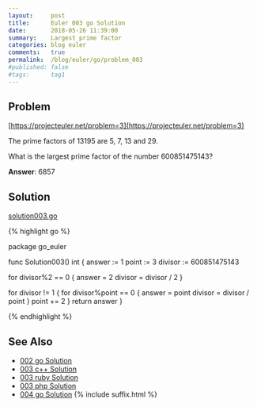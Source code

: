 ```yaml
---
layout:     post
title:      Euler 003 go Solution
date:       2018-05-26 11:39:00
summary:    Largest prime factor
categories: blog euler
comments:   true
permalink:  /blog/euler/go/problem_003
#published: false
#tags:      tag1
---
```


## Problem

[https://projecteuler.net/problem=3](https://projecteuler.net/problem=3)

The prime factors of 13195 are 5, 7, 13 and 29.

What is the largest prime factor of the number 600851475143?

**Answer**:  6857

## Solution

[solution003.go](https://github.com/tvarley/go_euler/blob/master/solution003.go)

{% highlight go %}

package go_euler

func Solution003() int {
  answer := 1
  point := 3
  divisor := 600851475143

  for divisor%2 == 0 {
    answer = 2
    divisor = divisor / 2
  }

  for divisor != 1 {
    for divisor%point == 0 {
      answer = point
      divisor = divisor / point
    }
    point += 2
  }
  return answer
}

{% endhighlight %}

## See Also
* [002 go Solution]({{site.baseurl}}/blog/euler/go/problem_002)
* [003 c++ Solution]({{site.baseurl}}/blog/euler/cpp/problem_003)
* [003 ruby Solution]({{site.baseurl}}/blog/euler/ruby/problem_003)
* [003 php Solution]({{site.baseurl}}/blog/euler/php/problem_003)
* [004 go Solution]({{site.baseurl}}/blog/euler/go/problem_004)
{% include suffix.html %}
